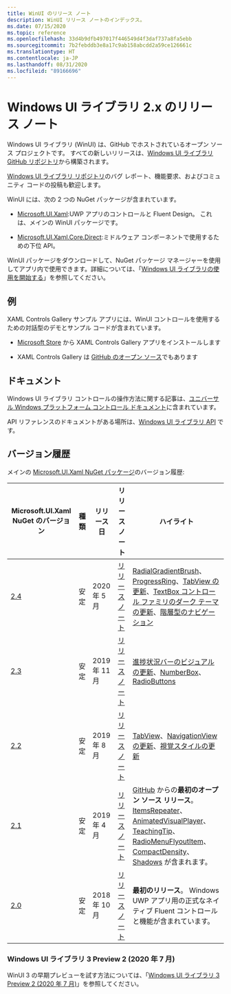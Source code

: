 ```yaml
---
title: WinUI のリリース ノート
description: WinUI リリース ノートのインデックス。
ms.date: 07/15/2020
ms.topic: reference
ms.openlocfilehash: 33d4b9dfb497017f446549d4f3daf737a8fa5ebb
ms.sourcegitcommit: 7b2febddb3e8a17c9ab158abcdd2a59ce126661c
ms.translationtype: HT
ms.contentlocale: ja-JP
ms.lasthandoff: 08/31/2020
ms.locfileid: "89166696"
---
```

# <a name="windows-ui-library-2x-release-notes"></a>Windows UI ライブラリ 2.x のリリース ノート

Windows UI ライブラリ (WinUI) は、GitHub でホストされているオープン ソース プロジェクトです。 すべての新しいリリースは、[Windows UI ライブラリ GitHub リポジトリ](https://aka.ms/winui)から構築されます。

[Windows UI ライブラリ リポジトリ](https://aka.ms/winui)のバグ レポート、機能要求、およびコミュニティ コードの投稿も歓迎します。

WinUI には、次の 2 つの NuGet パッケージが含まれています。

* [Microsoft.UI.Xaml](https://www.nuget.org/packages/Microsoft.UI.Xaml):UWP アプリのコントロールと Fluent Design。 これは、メインの WinUI パッケージです。

* [Microsoft.UI.Xaml.Core.Direct](https://www.nuget.org/packages/Microsoft.UI.Xaml.Core.Direct):ミドルウェア コンポーネントで使用するための下位 API。

WinUI パッケージをダウンロードして、NuGet パッケージ マネージャーを使用してアプリ内で使用できます。詳細については、「[Windows UI ライブラリの使用を開始する](/uwp/toolkits/winui/getting-started)」を参照してください。

## <a name="examples"></a>例

XAML Controls Gallery サンプル アプリには、WinUI コントロールを使用するための対話型のデモとサンプル コードが含まれています。

* [Microsoft Store](
https://www.microsoft.com/p/xaml-controls-gallery/9msvh128x2zt) から XAML Controls Gallery アプリをインストールします

* XAML Controls Gallery は [GitHub のオープン ソース](
https://github.com/Microsoft/Xaml-Controls-Gallery)でもあります

## <a name="documentation"></a>ドキュメント

Windows UI ライブラリ コントロールの操作方法に関する記事は、[ユニバーサル Windows プラットフォーム コントロール ドキュメント](/windows/uwp/design/controls-and-patterns/)に含まれています。

API リファレンスのドキュメントがある場所は、[Windows UI ライブラリ API](/uwp/api/overview/winui/) です。

## <a name="version-history"></a>バージョン履歴

メインの [Microsoft.UI.Xaml NuGet パッケージ](https://www.nuget.org/packages/Microsoft.UI.Xaml)のバージョン履歴:

| Microsoft.UI.Xaml NuGet のバージョン | 種類 | リリース日 | リリース ノート | ハイライト |
| --- | --- | --- | --- | --- |
| [2.4](winui-2.4.md) | 安定 | 2020 年 5 月 | [リリース ノート](winui-2.4.md) | [RadialGradientBrush](winui-2.4.md#radialgradientbrush)、[ProgressRing](winui-2.4.md#progressring)、[TabView の更新](winui-2.4.md#tabview-updates)、[TextBox コントロール ファミリのダーク テーマの更新](winui-2.4.md#dark-theme-updates-to-textbox-family-of-controls)、[階層型のナビゲーション](winui-2.4.md#hierarchical-navigation)  |
| [2.3](winui-2.3.md) | 安定 | 2019 年 11 月 | [リリース ノート](winui-2.3.md) | [進捗状況バーのビジュアルの更新](winui-2.3.md#progress-bar-visual-refresh)、[NumberBox](winui-2.3.md#numberbox)、[RadioButtons](winui-2.3.md#radiobuttons) |
| [2.2](winui-2.2.md) | 安定 | 2019 年 8 月 | [リリース ノート](winui-2.2.md) | [TabView](winui-2.2.md#tabview)、[NavigationView の更新](winui-2.2.md#navigationview-updates)、[視覚スタイルの更新](winui-2.2.md#visual-style-updates)  |
| [2.1](winui-2.1.md) | 安定 | 2019 年 4 月 | [リリース ノート](winui-2.1.md) | [GitHub](https://github.com/microsoft/microsoft-ui-xaml) からの**最初のオープン ソース リリース**。 [ItemsRepeater](winui-2.1.md#itemsrepeater)、[AnimatedVisualPlayer](winui-2.1.md#animatedvisualplayer)、[TeachingTip](winui-2.1.md#teachingtip)、[RadioMenuFlyoutItem](winui-2.1.md#radiomenuflyoutitem)、[CompactDensity](winui-2.1.md#compactdensity)、[Shadows](winui-2.1.md#shadows) が含まれます。 |
| [2.0](winui-2.0.md) | 安定 | 2018 年 10 月 | [リリース ノート](winui-2.0.md) | **最初のリリース**。 Windows UWP アプリ用の正式なネイティブ Fluent コントロールと機能が含まれています。  |

### <a name="windows-ui-library-3-preview-2-july-2020"></a>Windows UI ライブラリ 3 Preview 2 (2020 年 7 月)

WinUI 3 の早期プレビューを試す方法については、「[Windows UI ライブラリ 3 Preview 2 (2020 年 7 月)](../../winui3/index.md)」を参照してください。